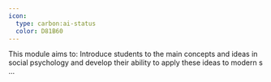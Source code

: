 ```yaml
---
icon:
  type: carbon:ai-status
  color: D81B60
---
```


This module aims to: Introduce students to the main concepts and ideas in social psychology and develop their ability to apply these ideas to modern s ... 
